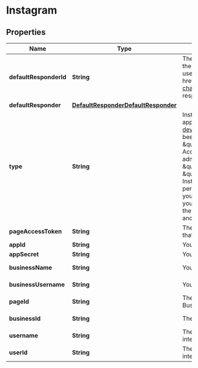

# Instagram


## Properties

| Name | Type | Description | Notes |
|------------ | ------------- | ------------- | -------------|
|**defaultResponderId** | **String** | The default responder ID for the integration. This is the ID of the responder that will be used to send messages to the user. For more information, refer to &lt;a href&#x3D;\&quot;https://docs.smooch.io/guide/switchboard/#per-channel-default-responder\&quot;&gt;Per-channel default responder&lt;/a&gt; guide.  |  [optional] |
|**defaultResponder** | [**DefaultResponderDefaultResponder**](DefaultResponderDefaultResponder.md) |  |  [optional] |
|**type** | **String** | Instagram Direct setup steps:   - Take note of your Facebook app ID and secret (apps can be created at [developer.facebook.com](https://developer.facebook.com));   - The Facebook app must have been submitted to Meta for app review with the \&quot;pages_manage_metadata\&quot; (to retrieve Page Access Tokens for the Pages and apps that the app user administers and to set a webhook), \&quot;instagram_basic\&quot;, and \&quot;instagram_manage_messages\&quot; (to retrieve basic Instagram account information and send messages) permissions.   - In order to integrate an Instagram Direct app, you must acquire a Page Access Token from your user. Once you have acquired a page access token from your user, call the Create Integration endpoint with your app secret and ID and the user’s page access token.  |  [optional] |
|**pageAccessToken** | **String** | The Facebook Page Access Token of the Facebook page that is linked to your Instagram account. |  |
|**appId** | **String** | Your Facebook App ID. |  |
|**appSecret** | **String** | Your Facebook App secret. |  |
|**businessName** | **String** | Your Instagram Business account name |  [optional] [readonly] |
|**businessUsername** | **String** | Your Instagram Business unique username |  [optional] [readonly] |
|**pageId** | **String** | The ID of the Facebook Page linked to your Instagram Business account |  [optional] [readonly] |
|**businessId** | **String** | The ID of the Instagram Business account |  [optional] [readonly] |
|**username** | **String** | The Facebook user&#39;s username. This is returned when integrating through the Dashboard |  [optional] [readonly] |
|**userId** | **String** | The Facebook user&#39;s user ID. This is returned when integrating through the Dashboard |  [optional] [readonly] |



